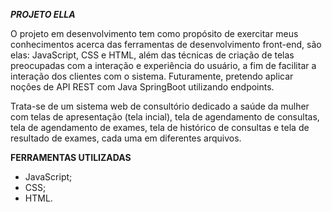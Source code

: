 ***PROJETO ELLA***

O projeto em desenvolvimento tem como propósito de exercitar meus conhecimentos acerca das ferramentas de desenvolvimento front-end, são elas: JavaScript, CSS e HTML, além das técnicas de criação de telas preocupadas com a interação e experiência do usuário, a fim de facilitar a interação dos clientes com o sistema. Futuramente, pretendo aplicar noçôes de API REST com Java SpringBoot utilizando endpoints.

Trata-se de um sistema web de consultório dedicado a saúde da mulher com telas de apresentação (tela incial), tela de agendamento de consultas, tela de agendamento de exames, tela de histórico de consultas e tela de resultado de exames, cada uma em diferentes arquivos.

**FERRAMENTAS UTILIZADAS**
  -  JavaScript;
  - CSS;
  - HTML.
